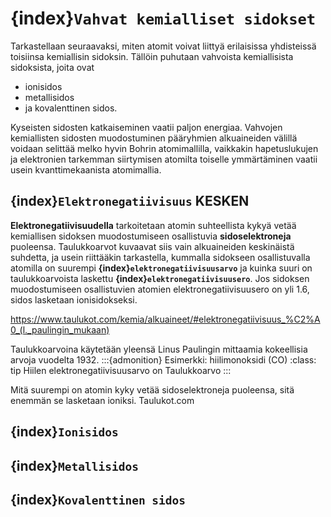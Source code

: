 # {index}`Vahvat kemialliset sidokset`

Tarkastellaan seuraavaksi, miten atomit voivat liittyä erilaisissa yhdisteissä toisiinsa kemiallisin sidoksin. Tällöin puhutaan vahvoista kemiallisista sidoksista, joita ovat
- ionisidos
- metallisidos
- ja kovalenttinen sidos.

Kyseisten sidosten katkaiseminen vaatii paljon energiaa. Vahvojen kemiallisten sidosten muodostuminen pääryhmien alkuaineiden välillä voidaan selittää melko hyvin Bohrin atomimallilla, vaikkakin hapetuslukujen ja elektronien tarkemman siirtymisen atomilta toiselle ymmärtäminen vaatii usein kvanttimekaanista atomimallia.

## {index}`Elektronegatiivisuus` KESKEN
**Elektronegatiivisuudella** tarkoitetaan atomin suhteellista kykyä vetää kemiallisen sidoksen muodostumiseen osallistuvia **sidoselektroneja** puoleensa. Taulukkoarvot kuvaavat siis vain alkuaineiden keskinäistä suhdetta, ja usein riittääkin tarkastella, kummalla sidokseen osallistuvalla atomilla on suurempi **{index}`elektronegatiivisuusarvo`** ja kuinka suuri on taulukkoarvoista laskettu **{index}`elektronegatiivisuusero`**. Jos sidoksen muodostumiseen osallistuvien atomien elektronegatiivisuusero on yli 1.6, sidos lasketaan ionisidokseksi.

https://www.taulukot.com/kemia/alkuaineet/#elektronegatiivisuus_%C2%A0_(l._paulingin_mukaan)

Taulukkoarvoina käytetään yleensä Linus Paulingin mittaamia kokeellisia arvoja vuodelta 1932.
:::{admonition} Esimerkki: hiilimonoksidi (CO)
:class: tip
Hiilen elektronegatiivisuusarvo on  Taulukkoarvo
:::

Mitä suurempi on atomin kyky vetää sidoselektroneja puoleensa, sitä enemmän se lasketaan ioniksi.
Taulukot.com

## {index}`Ionisidos`

## {index}`Metallisidos`

## {index}`Kovalenttinen sidos`
